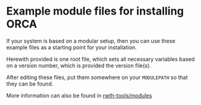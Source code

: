 # Example module files for installing ORCA

If your system is based on a modular setup, 
then you can use these example files as a starting point for your installation.

Herewith provided is one root file, 
which sets all necessary variables based on a version number, 
which is provided the version file(s).

After editing these files, put them somewhere on your `MODULEPATH` so that they can be found.

More information can also be found in 
[rwth-tools/modules](https://github.com/polyluxus/rwth-tools/tree/master/modules)

